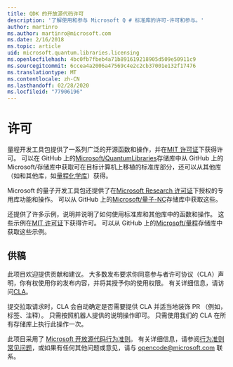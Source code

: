 ```yaml
---
title: QDK 的开放源代码许可
description: '了解使用和参与 Microsoft Q # 标准库的许可-许可和参与。'
author: martinro
ms.author: martinro@microsoft.com
ms.date: 2/16/2018
ms.topic: article
uid: microsoft.quantum.libraries.licensing
ms.openlocfilehash: 4bc0fb7fbeb4a71b891619218905d509e50911c9
ms.sourcegitcommit: 6ccea4a2006a47569c4e2c2cb37001e132f17476
ms.translationtype: MT
ms.contentlocale: zh-CN
ms.lasthandoff: 02/28/2020
ms.locfileid: "77906196"
---
```

# <a name="licensing"></a>许可 #

量程开发工具包提供了一系列广泛的开源函数和操作，并在[MIT 许可证](https://github.com/Microsoft/Quantum/blob/master/LICENSE.txt)下获得许可。
可以在 GitHub 上的[Microsoft/QuantumLibraries](https://github.com/Microsoft/QuantumLibraries)存储库中从 GitHub 上的 Microsoft/存储库中获取可在目标计算机上移植的标准库部分，还可以从其他库（如和其他库，如[量程化学库](xref:microsoft.quantum.chemistry.concepts.intro)）获得。

Microsoft 的量子开发工具包还提供了在[Microsoft Research 许可证](https://github.com/Microsoft/Quantum-NC/blob/master/LICENSE)下授权的专用库功能和操作。
可以从 GitHub 上的[Microsoft/量子-NC](https://github.com/microsoft/quantum-nc)存储库中获取这些。

还提供了许多示例，说明并说明了如何使用标准库和其他库中的函数和操作。
这些示例在[MIT 许可证](https://github.com/Microsoft/Quantum/blob/master/LICENSE.txt)下获得许可。
可以从 GitHub 上的[Microsoft/量程](https://github.com/Microsoft/Quantum)存储库中获取这些示例。

## <a name="contributing"></a>供稿 ##

此项目欢迎提供贡献和建议。
大多数发布要求你同意参与者许可协议（CLA）声明，你有权使用你的发布内容，并将其授予你的使用权限。 有关详细信息，请访问[CLA](https://cla.microsoft.com)。

提交拉取请求时，CLA 会自动确定是否需要提供 CLA 并适当地装饰 PR （例如，标签、注释）。 只需按照机器人提供的说明操作即可。 只需使用我们的 CLA 在所有存储库上执行此操作一次。

此项目采用了 [Microsoft 开放源代码行为准则](https://opensource.microsoft.com/codeofconduct/)。
有关详细信息，请参阅[行为准则常见问题](https://opensource.microsoft.com/codeofconduct/faq/)，或如果有任何其他问题或意见，请与 [opencode@microsoft.com](mailto:opencode@microsoft.com) 联系。
